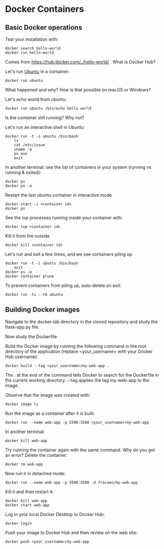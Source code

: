 # Docker Containers
## Basic Docker operations
Test your installation with:

    docker search hello-world
    docker run hello-world

Comes from https://hub.docker.com/_/hello-world/ . What is Docker Hub?
    
Let's run [Ubuntu](https://en.wikipedia.org/wiki/Ubuntu) in a container:

    docker run ubuntu

What happened and why?
How is that possible on macOS or Windows? 

Let's echo world from ubuntu:

    docker run ubuntu /bin/echo hello world

Is the container still running? Why not?

Let's run an interactive shell in Ubuntu:

    docker run -t -i ubuntu /bin/bash
        ls
        cat /etc/issue
        uname -a
        ps aux
        exit

In another terminal: see the list of containers in your system (running vs running & exited):

	docker ps
    docker ps -a

Restart the last ubuntu container in interactive mode

    docker start -i <container id>
    docker ps

See the top processes running inside your container with:

    docker top <container id>

Kill it from the outside
    
    docker kill <container id>

Let's run and exit a few times, and we see containers piling up

    docker run -t -i ubuntu /bin/bash
        exit
    docker ps -a
    docker container prune

To prevent containers from piling up, auto-delete on exit:

    docker run -ti --rm ubuntu

## Building Docker images
Navigate to the docker-lab directory in the cloned repository and study the flask-app.py file. 

Now study the Dockerfile

Build the Docker image by running the following command in the root directory of the application (replace <your_username> with your Docker Hub username):

    docker build --tag <your_username>/my-web-app .

The . at the end of the command tells Docker to search for the Dockerfile in the current working directory. --tag applies the tag my-web-app to the image. 

Observe that the image was created with:

    docker image ls

Run the image as a container after it is built:

    docker run --name web-app -p 5500:5500 <your_username>/my-web-app

In another terminal:

    docker kill web-app

Try running the container again with the same command. Why do you get an error?
Delete the container:
    
    docker rm web-app

Now run it in detached mode:

    docker run --name web-app -p 5500:5500 -d fracaen/my-web-app

Kill it and then restart it:

    docker kill web-app
    docker start web-app

Log in your local Docker Desktop to Docker Hub:
    
    docker login

Push your image to Docker Hub and then review on the web site:

    docker push <your_username>/my-web-app

